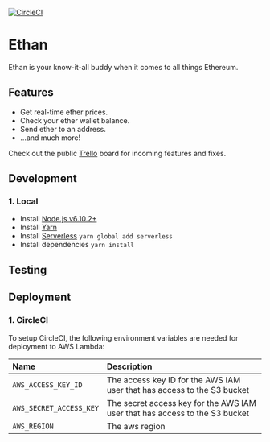 [![CircleCI](https://circleci.com/gh/kieranroneill/ethan/tree/master.svg?style=shield&circle-token=ea97ae777bee8f3533765f922792316b7227a233)](https://circleci.com/gh/kieranroneill/ethan/tree/master)

# Ethan

Ethan is your know-it-all buddy when it comes to all things Ethereum.

## Features

* Get real-time ether prices.
* Check your ether wallet balance.
* Send ether to an address.
* ...and much more!

Check out the public [Trello](https://trello.com/b/Y0hXCzGN/ethan-aws-chatbot-challenge) board for incoming features and fixes.

## Development

### 1. Local

* Install [Node.js v6.10.2+](https://nodejs.org/en/)
* Install [Yarn](https://yarnpkg.com/lang/en/docs/install)
* Install [Serverless](https://serverless.com/) `yarn global add serverless`
* Install dependencies `yarn install`

## Testing

## Deployment
    
### 1. CircleCI

To setup CircleCI, the following environment variables are needed for deployment to AWS Lambda:

| Name | Description |
| :--- | :--- |
| `AWS_ACCESS_KEY_ID` | The access key ID for the AWS IAM user that has access to the S3 bucket |
| `AWS_SECRET_ACCESS_KEY` | The secret access key for the AWS IAM user that has access to the S3 bucket |
| `AWS_REGION` | The aws region |
